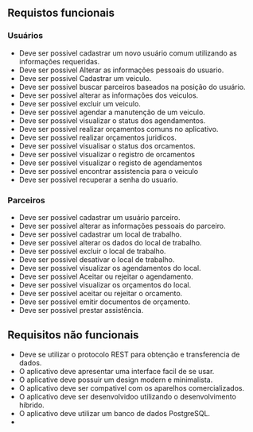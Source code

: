 ## Requistos funcionais

### Usuários

- Deve ser possivel cadastrar um novo usuário comum utilizando as informações requeridas.
- Deve ser possivel Alterar as informações pessoais do usuario.
- Deve ser possivel Cadastrar um veiculo.
- Deve ser possivel buscar parceiros baseados na posição do usuário.
- Deve ser possivel alterar as informações dos veiculos.
- Deve ser possivel excluir um veiculo.
- Deve ser possivel agendar a manutenção de um veiculo.
- Deve ser possivel visualizar o status dos agendamentos.
- Deve ser possivel realizar orçamentos comuns no aplicativo.
- Deve ser possivel realizar orçamentos juridicos.
- Deve ser possivel visualisar o status dos orcamentos.
- Deve ser possivel visualizar o registro de orcamentos
- Deve ser possivel visualizar o registo de agendamentos
- Deve ser possivel encontrar assistencia para o veiculo
- Deve ser possivel recuperar a senha do usuario.

### Parceiros

- Deve ser possivel cadastrar um usuário parceiro.
- Deve ser possivel alterar as informações pessoais do parceiro.
- Deve ser possivel cadastrar um local de trabalho.
- Deve ser possivel alterar os dados do local de trabalho.
- Deve ser possivel excluir o local de trabalho.
- Deve ser possivel desativar o local de trabalho.
- Deve ser possivel visualizar os agendamentos do local.
- Deve ser possivel Aceitar ou rejeitar o agendamento.
- Deve ser possivel visualizar os orçamentos do local.
- Deve ser possivel aceitar ou rejeitar o orcamento.
- Deve ser possivel emitir documentos de orçamento.
- Deve ser possivel prestar assistência.

## Requisitos não funcionais

- Deve se utilizar o protocolo REST para obtenção e transferencia de dados.
- O aplicativo deve apresentar uma interface facil de se usar.
- O aplicative deve possuir um design modern e minimalista.
- O aplicativo deve ser compativel com os aparelhos comercializados.
- O aplicativo deve ser desenvolvidoo utilizando o desenvolvimento híbrido.
- O aplicativo deve utilizar um banco de dados PostgreSQL.
-
